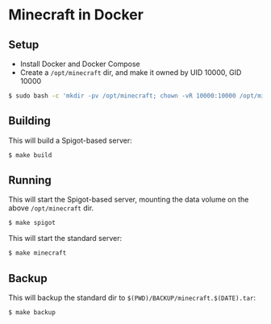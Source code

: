 # Minecraft in Docker

## Setup
- Install Docker and Docker Compose
- Create a `/opt/minecraft` dir, and make it owned by UID 10000, GID 10000

```bash
$ sudo bash -c 'mkdir -pv /opt/minecraft; chown -vR 10000:10000 /opt/minecraft
```

## Building

This will build a Spigot-based server:

```bash
$ make build
```

## Running

This will start the Spigot-based server, mounting the data volume on the above `/opt/minecraft` dir.

```bash
$ make spigot
```

This will start the standard server:

```bash
$ make minecraft
```

## Backup

This will backup the standard dir to `$(PWD)/BACKUP/minecraft.$(DATE).tar`:

```bash
$ make backup
```
